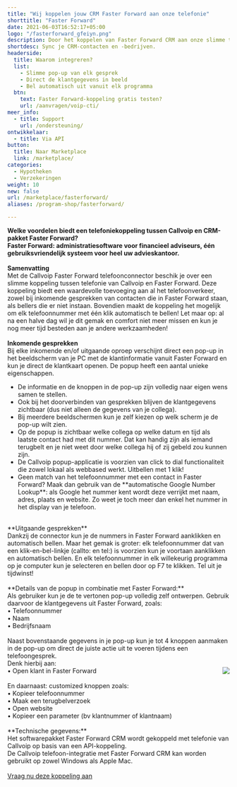 ```yaml
---
title: "Wij koppelen jouw CRM Faster Forward aan onze telefonie"
shorttitle: "Faster Forward"
date: 2021-06-03T16:52:17+05:00
logo: "/fasterforward_gfeiyn.png"
description: Door het koppelen van Faster Forward CRM aan onze slimme telefonie werk je een stuk efficienter.
shortdesc: Sync je CRM-contacten en -bedrijven.
headerside:
  title: Waarom integreren?
  list:
    - Slimme pop-up van elk gesprek
    - Direct de klantgegevens in beeld
    - Bel automatisch uit vanuit elk programma
  btn:
    text: Faster Forward-koppeling gratis testen?
    url: /aanvragen/voip-cti/
meer_info:
  - title: Support
    url: /ondersteuning/
ontwikkelaar:
  - title: Via API
button:
  title: Naar Marketplace
  link: /marketplace/
categories:
  - Hypotheken
  - Verzekeringen
weight: 10
new: false
url: /marketplace/fasterforward/
aliases: /program-shop/fasterforward/

---
```


**Welke voordelen biedt een telefoniekoppeling tussen Callvoip en CRM-pakket Faster Forward?<br>
Faster Forward: administratiesoftware  voor financieel adviseurs, één gebruiksvriendelijk systeem voor heel uw advieskantoor.**<br>
<br>
**Samenvatting**<br>
Met de Callvoip Faster Forward telefoonconnector beschik je over een slimme koppeling tussen telefonie van Callvoip en Faster Forward. Deze koppeling biedt een waardevolle toevoeging aan al het telefoonverkeer, zowel bij inkomende gesprekken van contacten die in Faster Forward staan, als bellers die er niet instaan. Bovendien maakt de koppeling het mogelijk om elk telefoonnummer met één klik automatisch te bellen! Let maar op: al na een halve dag wil je dit gemak en comfort niet meer missen en kun je nog meer tijd besteden aan je andere werkzaamheden!<br>
<br>
**Inkomende gesprekken**<br>
Bij elke inkomende en/of uitgaande oproep verschijnt direct een pop-up in het beeldscherm van je PC met de klantinformatie vanuit Faster Forward en kun je direct de klantkaart openen. De popup heeft een aantal unieke eigenschappen. <br>
<div class="usp-list">
<ul>
<li>De informatie en de knoppen in de pop-up zijn volledig naar eigen wens samen te stellen.</li>
<li>Ook bij het doorverbinden van gesprekken blijven de klantgegevens zichtbaar (dus niet alleen de gegevens van je collega).</li>
<li>Bij meerdere beeldschermen kun je zelf kiezen op welk scherm je de pop-up wilt zien.</li>
<li>Op de popup is zichtbaar welke collega op welke datum en tijd als laatste contact had met dit nummer. Dat kan handig zijn als iemand terugbelt en je niet weet door welke collega hij of zij gebeld zou kunnen zijn.</li>
<li>De Callvoip popup-applicatie is voorzien van click to dial functionaliteit die zowel lokaal als webbased werkt. Uitbellen met 1 klik!</li>
<li>Geen match van het telefoonnummer met een contact in Faster Forward? Maak dan gebruik van de **automatische Google Number Lookup**: als Google het nummer kent wordt deze verrijkt met naam, adres, plaats en website. Zo weet je toch meer dan enkel het nummer in het display van je telefoon.</li>
</ul>
</div>
<br>
**Uitgaande gesprekken**<br>
Dankzij de connector kun je de nummers in Faster Forward aanklikken en automatisch bellen. Maar het gemak is groter: elk telefoonnummer dat van een klik-en-bel-linkje (callto: en tel:) is voorzien kun je voortaan aanklikken en automatisch bellen. En elk telefoonnummer in elk willekeurig programma op je computer kun je selecteren en bellen door op F7 te klikken. Tel uit je tijdwinst! <br>
<br>
**Details van de popup in combinatie met Faster Forward:**<br>
Als gebruiker kun je de te vertonen pop-up volledig zelf ontwerpen. Gebruik daarvoor de klantgegevens uit Faster Forward, zoals: <br>
• Telefoonnummer<br>
• Naam<br>
• Bedrijfsnaam<br>
<br>
Naast bovenstaande gegevens in je pop-up kun je tot 4 knoppen aanmaken in de pop-up om direct de juiste actie uit te voeren tijdens een telefoongesprek. <br>
Denk hierbij aan:<br><img src="https://res.cloudinary.com/callvoip/image/upload/popup_crm_jmr7fc.png" style="float:right">
• Open klant in Faster Forward<br>
<br>
En daarnaast: customized knoppen zoals: <br>
• Kopieer telefoonnummer<br>
• Maak een terugbelverzoek<br>
• Open website <br>
• Kopieer een parameter (bv klantnummer of klantnaam) <br>
<br>
**Technische gegevens:**<br>
Het softwarepakket Faster Forward CRM wordt gekoppeld met telefonie van Callvoip op basis van een API-koppeling.<br>
De Callvoip telefoon-integratie met Faster Forward CRM kan worden gebruikt op zowel Windows als Apple Mac.<br> 
<br><a href="/aanvragen/voip-cti/" class="button">Vraag nu deze koppeling aan</a>
